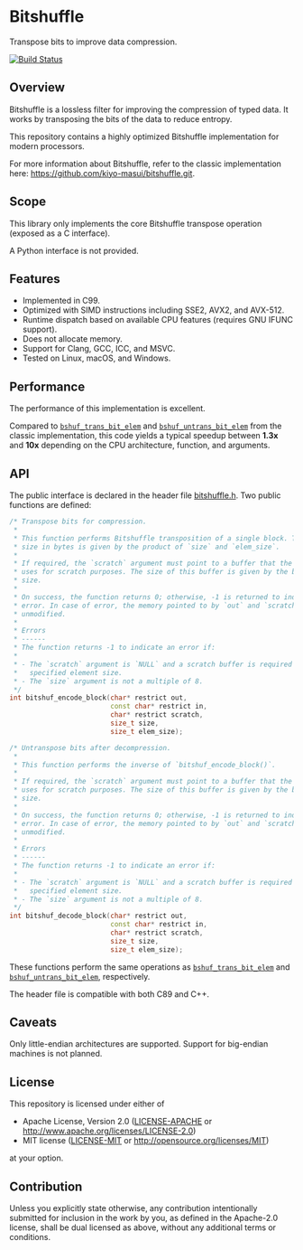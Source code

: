 # Bitshuffle

Transpose bits to improve data compression.

[![Build Status][actions-badge]][actions-url]

[actions-badge]: https://github.com/kalcutter/bitshuffle/actions/workflows/main.yml/badge.svg
[actions-url]: https://github.com/kalcutter/bitshuffle/actions/workflows/main.yml?query=branch%3Amain

## Overview

Bitshuffle is a lossless filter for improving the compression of typed data. It works by
transposing the bits of the data to reduce entropy.

This repository contains a highly optimized Bitshuffle implementation for modern processors.

For more information about Bitshuffle, refer to the classic implementation here:
<https://github.com/kiyo-masui/bitshuffle.git>.

## Scope

This library only implements the core Bitshuffle transpose operation (exposed as a C interface).

A Python interface is not provided.

## Features

* Implemented in C99.
* Optimized with SIMD instructions including SSE2, AVX2, and AVX-512.
* Runtime dispatch based on available CPU features (requires GNU IFUNC support).
* Does not allocate memory.
* Support for Clang, GCC, ICC, and MSVC.
* Tested on Linux, macOS, and Windows.

## Performance

The performance of this implementation is excellent.

Compared to [`bshuf_trans_bit_elem`][bshuf_trans_bit_elem] and
[`bshuf_untrans_bit_elem`][bshuf_untrans_bit_elem] from the classic implementation, this code
yields a typical speedup between **1.3x** and **10x** depending on the CPU architecture, function,
and arguments.

## API

The public interface is declared in the header file [bitshuffle.h](src/bitshuffle.h). Two public
functions are defined:

```c++
/* Transpose bits for compression.
 *
 * This function performs Bitshuffle transposition of a single block. The block
 * size in bytes is given by the product of `size` and `elem_size`.
 *
 * If required, the `scratch` argument must point to a buffer that the function
 * uses for scratch purposes. The size of this buffer is given by the block
 * size.
 *
 * On success, the function returns 0; otherwise, -1 is returned to indicate an
 * error. In case of error, the memory pointed to by `out` and `scratch` is left
 * unmodified.
 *
 * Errors
 * ------
 * The function returns -1 to indicate an error if:
 *
 * - The `scratch` argument is `NULL` and a scratch buffer is required for the
 *   specified element size.
 * - The `size` argument is not a multiple of 8.
 */
int bitshuf_encode_block(char* restrict out,
                         const char* restrict in,
                         char* restrict scratch,
                         size_t size,
                         size_t elem_size);
```

```c++
/* Untranspose bits after decompression.
 *
 * This function performs the inverse of `bitshuf_encode_block()`.
 *
 * If required, the `scratch` argument must point to a buffer that the function
 * uses for scratch purposes. The size of this buffer is given by the block
 * size.
 *
 * On success, the function returns 0; otherwise, -1 is returned to indicate an
 * error. In case of error, the memory pointed to by `out` and `scratch` is left
 * unmodified.
 *
 * Errors
 * ------
 * The function returns -1 to indicate an error if:
 *
 * - The `scratch` argument is `NULL` and a scratch buffer is required for the
 *   specified element size.
 * - The `size` argument is not a multiple of 8.
 */
int bitshuf_decode_block(char* restrict out,
                         const char* restrict in,
                         char* restrict scratch,
                         size_t size,
                         size_t elem_size);
```

These functions perform the same operations as [`bshuf_trans_bit_elem`][bshuf_trans_bit_elem] and
[`bshuf_untrans_bit_elem`][bshuf_untrans_bit_elem], respectively.

The header file is compatible with both C89 and C++.

[bshuf_trans_bit_elem]: https://github.com/kiyo-masui/bitshuffle/blob/b9a1546133959298c56eee686932dbb18ff80f7a/src/bitshuffle_internals.h#L50
[bshuf_untrans_bit_elem]: https://github.com/kiyo-masui/bitshuffle/blob/b9a1546133959298c56eee686932dbb18ff80f7a/src/bitshuffle_internals.h#L59

## Caveats

Only little-endian architectures are supported. Support for big-endian machines
is not planned.

## License

This repository is licensed under either of

* Apache License, Version 2.0
  ([LICENSE-APACHE](LICENSE-APACHE) or <http://www.apache.org/licenses/LICENSE-2.0>)
* MIT license
  ([LICENSE-MIT](LICENSE-MIT) or <http://opensource.org/licenses/MIT>)

at your option.

## Contribution

Unless you explicitly state otherwise, any contribution intentionally submitted
for inclusion in the work by you, as defined in the Apache-2.0 license, shall be
dual licensed as above, without any additional terms or conditions.
